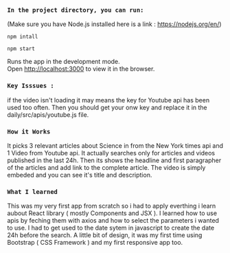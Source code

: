 

### `In the project directory, you can run: `

(Make sure you have Node.js installed here is a link : https://nodejs.org/en/)

 `npm intall`
 
 `npm start`
 
Runs the app in the development mode.<br>
Open [http://localhost:3000](http://localhost:3000) to view it in the browser.


### `Key Isssues : `

if the video isn't loading it may means the key for Youtube api has been used too often.
Then you should get your onw key and replace it in the daily/src/apis/youtube.js file.

### `How it Works `

It picks 3 relevant articles about Science in from the New York times api and 1 Video from Youtube api.
It actually searches only for articles and videos published in the last 24h.
Then its shows the headline and first paragrapher of the articles and add link to the complete article.
The video is simply embeded and you can see it's title and description.


### `What I learned `
This was my very first app from scratch so i had to apply everthing i learn aubout React library ( mostly Components and JSX ).
I learned how to use apis by feching them with axios and how to select the parameters i wanted to use.
I had to get used to the date sytem in javascript to create the date 24h before the search.
A little bit of design, it was my  first time using Bootstrap ( CSS Framework )  and my first responsive app too.
